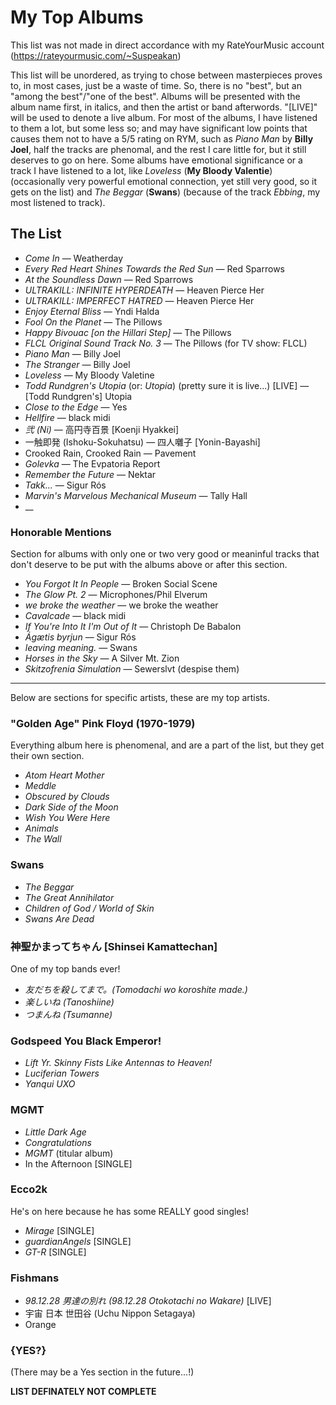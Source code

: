 # My Top Albums

This list was not made in direct accordance with my RateYourMusic account (https://rateyourmusic.com/~Suspeakan)

This list will be unordered, as trying to chose between masterpieces proves to, in most cases, just be a waste of time. So, there is no "best", but an "among the best"/"one of the best". Albums will be presented with the album name first, in italics, and then the artist or band afterwords. "[LIVE\]" will be used to denote a live album. For most of the albums, I have listened to them a lot, but some less so; and may have significant low points that causes them not to have a 5/5 rating on RYM, such as _Piano Man_ by **Billy Joel**, half the tracks are phenomal, and the rest I care little for, but it still deserves to go on here. Some albums have emotional significance or a track I have listened to a lot, like _Loveless_ (**My Bloody Valentie**) (occasionally very powerful emotional connection, yet still very good, so it gets on the list) and _The Beggar_ (**Swans**) (because of the track _Ebbing_, my most listened to track).
## The List


* _Come In_ — Weatherday
* _Every Red Heart Shines Towards the Red Sun_ — Red Sparrows
* _At the Soundless Dawn_ — Red Sparrows
* _ULTRAKILL: INFINITE HYPERDEATH_ — Heaven Pierce Her
* _ULTRAKILL: IMPERFECT HATRED_ — Heaven Pierce Her
* _Enjoy Eternal Bliss_ — Yndi Halda
* _Fool On the Planet_ — The Pillows
* _Happy Bivouac [on the Hillari Step\]_ — The Pillows
* _FLCL Original Sound Track No. 3_ — The Pillows (for TV show: FLCL)
* _Piano Man_ — Billy Joel
* _The Stranger_ — Billy Joel
* _Loveless_ — My Bloody Valetine
* _Todd Rundgren's Utopia_ (or: _Utopia_) (pretty sure it is live...) [LIVE\] — [Todd Rundgren's\] Utopia
* _Close to the Edge_ — Yes
* _Hellfire_ — black midi
* _弐 (Ni)_ — 	高円寺百景 [Koenji Hyakkei\]
* 一触即発 (Ishoku-Sokuhatsu) — 四人囃子 [Yonin-Bayashi\]
* Crooked Rain, Crooked Rain — Pavement
* _Golevka_ — The Evpatoria Report
* _Remember the Future_ — Nektar
* _Takk..._ — Sigur Rós
* _Marvin's Marvelous Mechanical Museum_ — Tally Hall
* __

### Honorable Mentions

Section for albums with only one or two very good or meaninful tracks that don't deserve to be put with the albums above or after this section.

* _You Forgot It In People_ — Broken Social Scene
* _The Glow Pt. 2_ — Microphones/Phil Elverum
* _we broke the weather_ — we broke the weather 
* _Cavalcade_ — black midi
* _If You're Into It I'm Out of It_ — Christoph De Babalon
* _Ágætis byrjun_ — Sigur Rós
* _leaving meaning._ — Swans
* _Horses in the Sky_ — A Silver Mt. Zion
* _Skitzofrenia Simulation_ — Sewerslvt (despise them)

---

Below are sections for specific artists, these are my top artists.

### "Golden Age" Pink Floyd (1970-1979)

Everything album here is phenomenal, and are a part of the list, but they get their own section.

* _Atom Heart Mother_
* _Meddle_
* _Obscured by Clouds_
* _Dark Side of the Moon_
* _Wish You Were Here_
* _Animals_
* _The Wall_

### Swans

* _The Beggar_ 
* _The Great Annihilator_ 
* _Children of God / World of Skin_ 
* _Swans Are Dead_ 

### 神聖かまってちゃん [Shinsei Kamattechan\] 

One of my top bands ever!

* _友だちを殺してまで。(Tomodachi wo koroshite made.)_
* _楽しいね (Tanoshiine)_
* _つまんね (Tsumanne)_

### Godspeed You Black Emperor!

* _Lift Yr. Skinny Fists Like Antennas to Heaven!_ 
* _Luciferian Towers_ 
* _Yanqui UXO_

### MGMT

* _Little Dark Age_
* _Congratulations_
* _MGMT_ (titular album)
* In the Afternoon [SINGLE\]

### Ecco2k

He's on here because he has some REALLY good singles!

* _Mirage_ [SINGLE\]
* _guardianAngels_ [SINGLE\]
* _GT-R_ [SINGLE\]

### Fishmans
* _98.12.28 男達の別れ (98.12.28 Otokotachi no Wakare)_ [LIVE\]
* 宇宙 日本 世田谷 (Uchu Nippon Setagaya)
* Orange


### {YES?}
(There may be a Yes section in the future...!)

**LIST DEFINATELY NOT COMPLETE**
